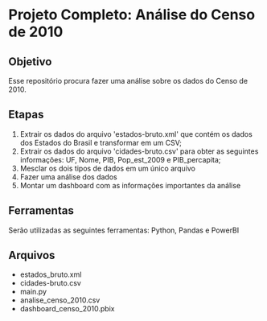 # Projeto Completo: Análise do Censo de 2010

## Objetivo

Esse repositório procura fazer uma análise sobre os dados do Censo de 2010.

## Etapas

1. Extrair os dados do arquivo 'estados-bruto.xml' que contém os dados dos Estados do Brasil e transformar em um CSV; 
2. Extrair os dados do arquivo 'cidades-bruto.csv' para obter as seguintes informações: UF, Nome, PIB, Pop_est_2009 e PIB_percapita; 
3. Mesclar os dois tipos de dados em um único arquivo
4. Fazer uma análise dos dados
5. Montar um dashboard com as informações importantes da análise

## Ferramentas

Serão utilizadas as seguintes ferramentas: Python, Pandas e PowerBI

## Arquivos

* estados_bruto.xml
* cidades-bruto.csv
* main.py
* analise_censo_2010.csv
* dashboard_censo_2010.pbix
